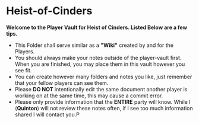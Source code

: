 # Heist-of-Cinders

**Welcome to the Player Vault for Heist of Cinders. Listed Below are a few tips.**

- This Folder shall serve similar as a **"Wiki"** created by and for the Players.
- You should always make your notes outside of the player-vault first. When you are finished,  you may place them in this vault however you see fit.
- You can create however many folders and notes you like, just remember that your fellow players can see them.
- Please **DO NOT** intentionally edit the same document another player is working on at the same time, this may cause a commit error.
- Please only provide information that the **ENTIRE** party will know. While I (**Quinton**) will not review these notes often, if I see too much information shared I will contact you.P